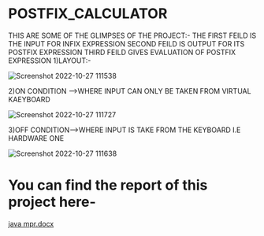 # POSTFIX_CALCULATOR
THIS ARE SOME OF THE GLIMPSES OF THE PROJECT:-
THE FIRST FEILD IS THE INPUT FOR INFIX EXPRESSION
SECOND FEILD IS OUTPUT FOR ITS POSTFIX EXPRESSION
THIRD FEILD GIVES EVALUATION OF POSTFIX EXPRESSION
1)LAYOUT:-

![Screenshot 2022-10-27 111538](https://user-images.githubusercontent.com/110558458/200490961-b4cb6b65-ceb2-449c-9b18-ed1d2a12ffbc.png)

2)ON CONDITION -->WHERE INPUT CAN ONLY BE TAKEN FROM VIRTUAL KAEYBOARD

![Screenshot 2022-10-27 111727](https://user-images.githubusercontent.com/110558458/200491243-47a8d7d6-be7b-4e29-a40d-01e6e950182e.png)

3)OFF CONDITION-->WHERE INPUT IS TAKE FROM THE KEYBOARD I.E HARDWARE ONE

![Screenshot 2022-10-27 111638](https://user-images.githubusercontent.com/110558458/200491311-250be413-3f36-4cfe-9a8d-7d7b5d8db689.png)

# You can find the report of this project here-
[java mpr.docx](https://github.com/jagjeet-singh1812/POSTFIX_CALCULATOR/files/10294794/java.mpr.docx)
